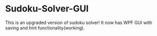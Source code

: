 # Sudoku-Solver-GUI
This is an upgraded version of sudoku solver! It now has WPF GUI with saving and hint functionality(working).
